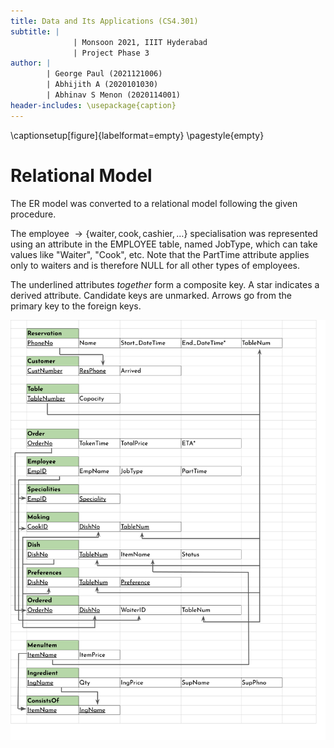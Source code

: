 ```yaml
---
title: Data and Its Applications (CS4.301)
subtitle: |
              | Monsoon 2021, IIIT Hyderabad
              | Project Phase 3
author: |
        | George Paul (2021121006)
        | Abhijith A (2020101030)
        | Abhinav S Menon (2020114001)
header-includes: \usepackage{caption}
---
```


\captionsetup[figure]{labelformat=empty}
\pagestyle{empty}

# Relational Model
The ER model was converted to a relational model following the given procedure.  

The employee $\to \{\text{waiter}, \text{cook}, \text{cashier}, \dots \}$ specialisation was represented using an attribute in the EMPLOYEE table, named JobType, which can take values like "Waiter", "Cook", etc. Note that the PartTime attribute applies only to waiters and is therefore NULL for all other types of employees.  

The underlined attributes *together* form a composite key. A star indicates a derived attribute. Candidate keys are unmarked. Arrows go from the primary key to the foreign keys.

![Relational Model](rel.png)
